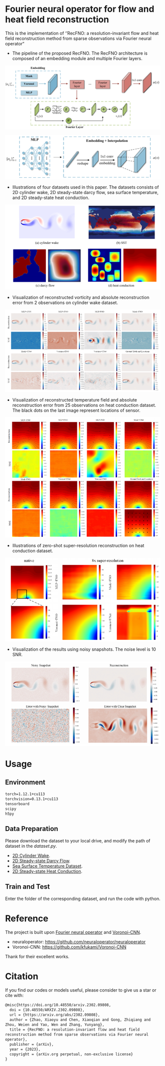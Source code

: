 # Fourier neural operator for flow and heat field reconstruction
This is the implementation of ‘’RecFNO: a resolution-invariant flow and heat field reconstruction method from sparse observations via Fourier neural operator“

- The pipeline of the proposed RecFNO. The RecFNO architecture is composed of an embedding module and multiple Fourier layers.

![pipeline](figures/pipeline.png)

![mlp_emd](figures/mlp_emd.png)

- Illustrations of four datasets used in this paper. The datasets consists of 2D cylinder wake, 2D steady-state darcy flow, sea surface temperature, and 2D steady-state heat conduction.

![dataset](figures/dataset.png)

- Visualization of reconstructed vorticity and absolute reconstruction error from 2 observations on cylinder wake dataset.

![cylinder](figures/cylinder.png)

- Visualization of reconstructed temperature field and absolute reconstruction error from 25 observations on heat conduction dataset. The black dots on the last image represent locations of sensor.

![heat](figures/heat.png)

- Illustrations of zero-shot super-resolution reconstruction on heat conduction dataset.

![superresolution](figures/superresolution.png)

- Visualization of the results using noisy snapshots. The noise level is 10 SNR.

![noise](figures/noise.png)

# Usage

## Environment

```shell
torch=1.12.1+cu113
torchvision=0.13.1+cu113
tensorboard
scipy
h5py
```

## Data Preparation

Please download the dataset to your local drive, and modify the path of dataset in the $dataset.py$.

- [2D Cylinder Wake](https://nudteducn-my.sharepoint.com/:f:/g/personal/zhaoxiaoyu13_nudt_edu_cn/EsMGFk8x6CRMqastVlVu1zcBORqDbFhOupb1AyjSzW3uoA?e=62iInH).
- [2D Steady-state Darcy Flow](https://nudteducn-my.sharepoint.com/:f:/g/personal/zhaoxiaoyu13_nudt_edu_cn/Ej1zzrkHJMpOiRIdNEIoEGUBjmOQ_MyeR7_9qH4p0m5HEg?e=F1NFYp).
- [Sea Surface Temperature Dataset](https://nudteducn-my.sharepoint.com/:f:/g/personal/zhaoxiaoyu13_nudt_edu_cn/EsxKkhJR9P1Hk0LP3UXL4GABz0t_fp3wLATHkYk99R7vxQ?e=e0XZp9).
- [2D Steady-state Heat Conduction](https://nudteducn-my.sharepoint.com/:f:/g/personal/zhaoxiaoyu13_nudt_edu_cn/ElHePUBS_gpIjr240jcrdZ4BhMKsA3DBeYWLS6Roq_52TA?e=RZKOh5).

## Train and Test

Enter the folder of the corresponding dataset, and run the code with python. 

# Reference

The project is built upon [Fourier neural operator]( https://github.com/neuraloperator/neuraloperator) and [Voronoi-CNN](https://github.com/kfukami/Voronoi-CNN).

- neuraloperator: https://github.com/neuraloperator/neuraloperator
- Voronoi-CNN: https://github.com/kfukami/Voronoi-CNN

Thank for their excellent works.

# Citation

If you find our codes or models useful, please consider to give us a star or cite with:

```
@misc{https://doi.org/10.48550/arxiv.2302.09808,
  doi = {10.48550/ARXIV.2302.09808},
  url = {https://arxiv.org/abs/2302.09808},
  author = {Zhao, Xiaoyu and Chen, Xiaoqian and Gong, Zhiqiang and Zhou, Weien and Yao, Wen and Zhang, Yunyang},
  title = {RecFNO: a resolution-invariant flow and heat field reconstruction method from sparse observations via Fourier neural operator}, 
  publisher = {arXiv},
  year = {2023},
  copyright = {arXiv.org perpetual, non-exclusive license}
}
```

